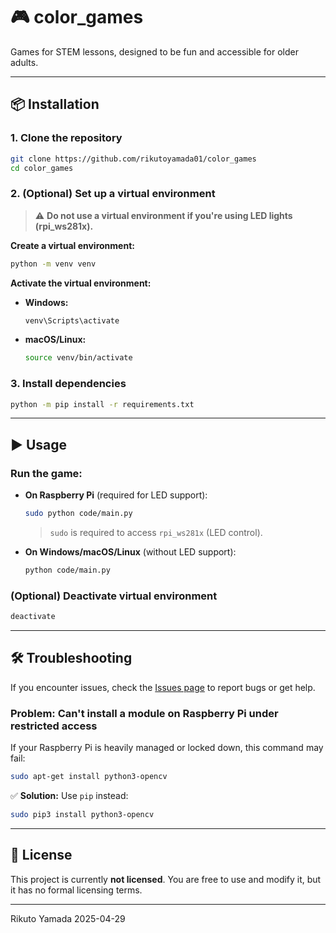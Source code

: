 # 🎮 color_games

Games for STEM lessons, designed to be fun and accessible for older adults.

---

## 📦 Installation

### 1. Clone the repository
```sh
git clone https://github.com/rikutoyamada01/color_games
cd color_games
```

### 2. (Optional) Set up a virtual environment  
> ⚠️ **Do not use a virtual environment if you're using LED lights (rpi_ws281x).**

**Create a virtual environment:**
```sh
python -m venv venv
```

**Activate the virtual environment:**

- **Windows:**
  ```sh
  venv\Scripts\activate
  ```
- **macOS/Linux:**
  ```sh
  source venv/bin/activate
  ```

### 3. Install dependencies
```sh
python -m pip install -r requirements.txt
```

---

## ▶️ Usage

### Run the game:

- **On Raspberry Pi** (required for LED support):
  ```sh
  sudo python code/main.py
  ```
  > `sudo` is required to access `rpi_ws281x` (LED control).

- **On Windows/macOS/Linux** (without LED support):
  ```sh
  python code/main.py
  ```

### (Optional) Deactivate virtual environment
```sh
deactivate
```

---

## 🛠 Troubleshooting

If you encounter issues, check the [Issues page](https://github.com/rikutoyamada01/color_games/issues) to report bugs or get help.

### Problem: Can't install a module on Raspberry Pi under restricted access

If your Raspberry Pi is heavily managed or locked down, this command may fail:
```sh
sudo apt-get install python3-opencv
```

✅ **Solution:** Use `pip` instead:
```sh
sudo pip3 install python3-opencv
```

---

## 📄 License

This project is currently **not licensed**. You are free to use and modify it, but it has no formal licensing terms.

---
Rikuto Yamada 2025-04-29
